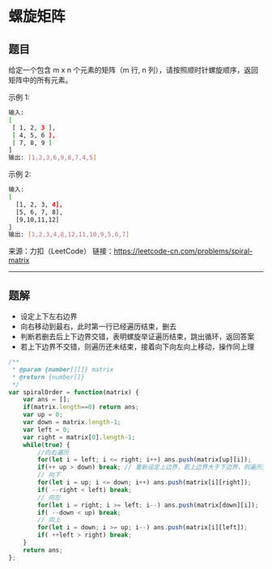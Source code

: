 # 螺旋矩阵

## 题目

给定一个包含 m x n 个元素的矩阵（m 行, n 列），请按照顺时针螺旋顺序，返回矩阵中的所有元素。

示例 1:

```bash
输入:
[
 [ 1, 2, 3 ],
 [ 4, 5, 6 ],
 [ 7, 8, 9 ]
]
输出: [1,2,3,6,9,8,7,4,5]
```

示例 2:

```bash
输入:
[
  [1, 2, 3, 4],
  [5, 6, 7, 8],
  [9,10,11,12]
]
输出: [1,2,3,4,8,12,11,10,9,5,6,7]
```

来源：力扣（LeetCode）
链接：<https://leetcode-cn.com/problems/spiral-matrix>

---

## 题解

- 设定上下左右边界
- 向右移动到最右，此时第一行已经遍历结束，删去
- 判断若删去后上下边界交错，表明螺旋举证遍历结束，跳出循环，返回答案
- 若上下边界不交错，则遍历还未结束，接着向下向左向上移动，操作同上理

```javascript
/**
 * @param {number[][]} matrix
 * @return {number[]}
 */
var spiralOrder = function(matrix) {
    var ans = [];
    if(matrix.length==0) return ans;
    var up = 0;
    var down = matrix.length-1;
    var left = 0;
    var right = matrix[0].length-1;
    while(true) {
        //向右遍历
        for(let i = left; i <= right; i++) ans.push(matrix[up][i]);
        if(++ up > down) break; // 重新设定上边界，若上边界大于下边界，则遍历完成
        // 向下
        for(let i = up; i <= down; i++) ans.push(matrix[i][right]);
        if( --right < left) break;
        // 向左
        for(let i = right; i >= left; i--) ans.push(matrix[down][i]);
        if( --down < up) break;
        // 向上
        for(let i = down; i >= up; i--) ans.push(matrix[i][left]);
        if( ++left > right) break;
    }
    return ans;
};
```
